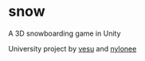 # snow
A 3D snowboarding game in Unity

University project by [vesu](https://github.com/vesu) and [nylonee](https://github.com/nylonee)
